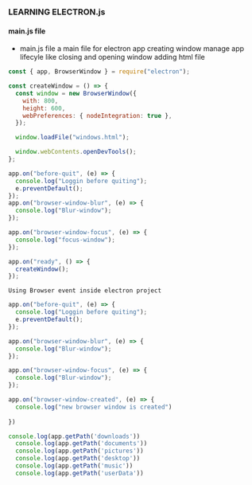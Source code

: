 ### LEARNING ELECTRON.js


#### main.js file
- main.js file a main file for electron app creating window manage app lifecyle like closing and opening window adding html file 

```javascript 
const { app, BrowserWindow } = require("electron");

const createWindow = () => {
  const window = new BrowserWindow({
    with: 800,
    height: 600,
    webPreferences: { nodeIntegration: true },
  });

  window.loadFile("windows.html");

  window.webContents.openDevTools();
};

app.on("before-quit", (e) => {
  console.log("Loggin before quiting");
  e.preventDefault();
});
app.on("browser-window-blur", (e) => {
  console.log("Blur-window");
});

app.on("browser-window-focus", (e) => {
  console.log("focus-window");
});

app.on("ready", () => {
  createWindow();
});


```

``Using Browser event inside electron project``
```javascript
app.on("before-quit", (e) => {
  console.log("Loggin before quiting");
  e.preventDefault();
});

app.on("browser-window-blur", (e) => {
  console.log("Blur-window");
});

app.on("browser-window-focus", (e) => {
  console.log("Blur-window");
});

app.on("browser-window-created", (e) => {
  console.log("new browser window is created")
  
})

console.log(app.getPath('downloads'))
  console.log(app.getPath('documents'))
  console.log(app.getPath('pictures'))
  console.log(app.getPath('desktop'))
  console.log(app.getPath('music'))
  console.log(app.getPath('userData'))


```